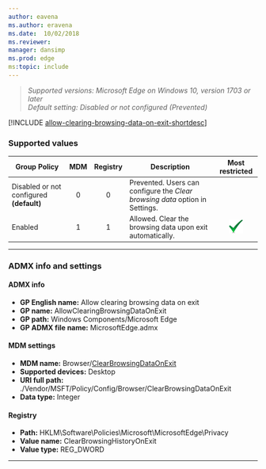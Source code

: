 ```yaml
---
author: eavena
ms.author: eravena
ms.date:  10/02/2018
ms.reviewer: 
manager: dansimp
ms.prod: edge
ms:topic: include
---
```


<!-- ## Allow clearing browsing data on exit -->
>*Supported versions: Microsoft Edge on Windows 10, version 1703 or later*<br>
>*Default setting:  Disabled or not configured (Prevented)*

[!INCLUDE [allow-clearing-browsing-data-on-exit-shortdesc](../shortdesc/allow-clearing-browsing-data-on-exit-shortdesc.md)]

### Supported values


|Group Policy  |MDM |Registry |Description |Most restricted |
|---|:---:|:---:|---|:---:|
|Disabled or not configured **(default)** |0 |0 |Prevented. Users can configure the _Clear browsing data_ option in Settings. | |
|Enabled |1 |1 |Allowed. Clear the browsing data upon exit automatically. |![Most restricted value](../images/check-gn.png) |
---


### ADMX info and settings

#### ADMX info
- **GP English name:**  Allow clearing browsing data on exit
- **GP name:**  AllowClearingBrowsingDataOnExit
- **GP path:**  Windows Components/Microsoft Edge
- **GP ADMX file name:**  MicrosoftEdge.admx 

#### MDM settings
- **MDM name:** Browser/[ClearBrowsingDataOnExit](https://docs.microsoft.com/windows/client-management/mdm/policy-csp-browser\#browser-clearbrowsingdataonexit)
- **Supported devices:** Desktop
- **URI full path:** ./Vendor/MSFT/Policy/Config/Browser/ClearBrowsingDataOnExit
- **Data type:** Integer

#### Registry
- **Path:** HKLM\\Software\\Policies\\Microsoft\\MicrosoftEdge\\Privacy
- **Value name:** ClearBrowsingHistoryOnExit
- **Value type:** REG_DWORD 

<hr>
